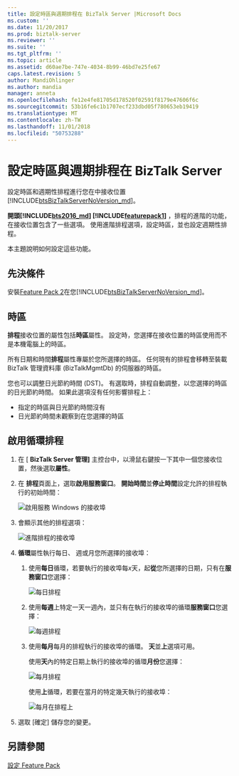 ```yaml
---
title: 設定時區與週期排程在 BizTalk Server |Microsoft Docs
ms.custom: ''
ms.date: 11/20/2017
ms.prod: biztalk-server
ms.reviewer: ''
ms.suite: ''
ms.tgt_pltfrm: ''
ms.topic: article
ms.assetid: d60ae7be-747e-4034-8b99-46bd7e25fe67
caps.latest.revision: 5
author: MandiOhlinger
ms.author: mandia
manager: anneta
ms.openlocfilehash: fe12e4fe81705d178520f02591f8179e47606f6c
ms.sourcegitcommit: 53b16fe6c1b1707ecf233dbd05f780653eb19419
ms.translationtype: MT
ms.contentlocale: zh-TW
ms.lasthandoff: 11/01/2018
ms.locfileid: "50753288"
---
```

# <a name="configure-the-time-zone-and-recurrence-scheduling-in-biztalk-server"></a>設定時區與週期排程在 BizTalk Server
設定時區和週期性排程進行您在中接收位置[!INCLUDE[btsBizTalkServerNoVersion_md](../includes/btsbiztalkservernoversion-md.md)]。 

**開頭[!INCLUDE[bts2016_md](../includes/bts2016-md.md)] [!INCLUDE[featurepack1](../includes/featurepack1.md)]** ，排程的進階的功能，在接收位置包含了一些選項。 使用進階排程選項，設定時區，並也設定週期性排程。

本主題說明如何設定這些功能。

## <a name="prerequisites"></a>先決條件
安裝[Feature Pack 2](https://aka.ms/bts2016fp2)在您[!INCLUDE[btsBizTalkServerNoVersion_md](../includes/btsbiztalkservernoversion-md.md)]。

## <a name="time-zone"></a>時區

**排程**接收位置的屬性包括**時區**屬性。 設定時，您選擇在接收位置的時區使用而不是本機電腦上的時區。 

所有日期和時間**排程**屬性專屬於您所選擇的時區。 任何現有的排程會移轉至裝載 BizTalk 管理資料庫 (BizTalkMgmtDb) 的伺服器的時區。 

您也可以調整日光節約時間 (DST)。 有選取時，排程自動調整，以您選擇的時區的日光節約時間。 如果此選項沒有任何影響排程上：

* 指定的時區與日光節約時間沒有
* 日光節約時間未觀察到在您選擇的時區

## <a name="enable-recurrence-schedule"></a>啟用循環排程
1. 在 [ **BizTalk Server 管理]** 主控台中，以滑鼠右鍵按一下其中一個您接收位置，然後選取**屬性**。 
2. 在 **排程**頁面上，選取**啟用服務窗口**。 **開始時間**並**停止時間**設定允許的排程執行的初始時間：

    ![啟用服務 Windows 的接收埠](../core/media/enable-service-windows-for-receive-port.PNG)

3. 會顯示其他的排程選項：

    ![進階排程的接收埠](../core/media/advanced-scheduling-for-receive-port.PNG)

4. **循環**屬性執行每日、 週或月您所選擇的接收埠： 

    1. 使用**每日**循環，若要執行的接收埠每*x*天，起**從**您所選擇的日期，只有在**服務窗口**您選擇：

        ![每日排程](../core/media/daily-schedule.png)

    2. 使用**每週**上特定一天一週內，並只有在執行的接收埠的循環**服務窗口**您選擇： 

        ![每週排程](../core/media/weekly-schedule.png)

    3. 使用**每月**每月的排程執行的接收埠的循環。 **天**並**上**選項可用。 
    
        使用**天**內的特定日期上執行的接收埠的循環**月份**您選擇： 

        ![每月排程](../core/media/monthly-schedule.PNG)

        使用**上**循環，若要在當月的特定幾天執行的接收埠：

        ![每月在排程上](../core/media/monthly-on-schedule.PNG)

5. 選取 [確定] 儲存您的變更。 

## <a name="see-also"></a>另請參閱
[設定 Feature Pack](../core/configure-the-feature-pack.md)
